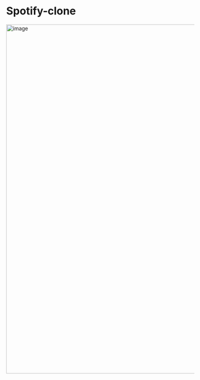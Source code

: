 # Spotify-clone
<img width="932" alt="image" src="https://github.com/Sakshi2502/Spotify-clone/assets/94787680/681eeb8a-b982-42a1-9835-bc0c910c49c8">
